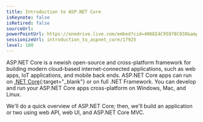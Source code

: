 ```yaml
---
title: Introduction to ASP.NET Core
isKeynote: false
isRetired: false
sourceUrl:
powerPointUrl: https://onedrive.live.com/embed?cid=406EE4C95978C038&amp;resid=406EE4C95978C038%2170448&amp;authkey=AHxgEaccTBnvqLw&amp;em=2
sessionizeUrl: introduction_to_aspnet_core/17925
level: 100
---
```

ASP.NET Core is a newish open-source and cross-platform framework for building modern cloud-based internet-connected applications, such as web apps, IoT applications, and mobile back ends. ASP.NET Core apps can run on [.NET Core](https://www.microsoft.com/net/core/platform){:target="_blank"} or on full .NET Framework. You can develop and run your ASP.NET Core apps cross-platform on Windows, Mac, and Linux.

We'll do a quick overview of ASP.NET Core; then, we'll build an application or two using web API, web UI, and ASP.NET Core MVC.
